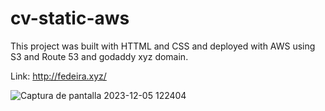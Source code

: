 # cv-static-aws

This project was built with HTTML and CSS and deployed with AWS using S3 and Route 53 and godaddy xyz domain.

Link: http://fedeira.xyz/

![Captura de pantalla 2023-12-05 122404](https://github.com/FedeIra/Project-staticAWS-Resume/assets/93743323/46ad59bc-6f96-49da-850d-38009fa5673f)
